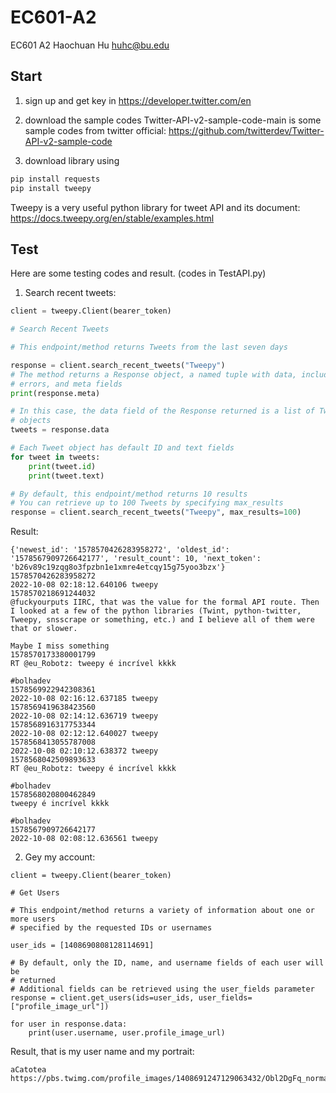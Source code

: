 # EC601-A2
EC601 A2 Haochuan Hu
huhc@bu.edu

## Start
1. sign up and get key in https://developer.twitter.com/en

2. download the sample codes
Twitter-API-v2-sample-code-main is some sample codes from twitter official:
https://github.com/twitterdev/Twitter-API-v2-sample-code

3. download library using 
```bash
pip install requests
pip install tweepy
```
Tweepy is a very useful python library for tweet API and its document: https://docs.tweepy.org/en/stable/examples.html


## Test
Here are some testing codes and result. (codes in TestAPI.py)

1. Search recent tweets:
```python
client = tweepy.Client(bearer_token)

# Search Recent Tweets

# This endpoint/method returns Tweets from the last seven days

response = client.search_recent_tweets("Tweepy")
# The method returns a Response object, a named tuple with data, includes,
# errors, and meta fields
print(response.meta)

# In this case, the data field of the Response returned is a list of Tweet
# objects
tweets = response.data

# Each Tweet object has default ID and text fields
for tweet in tweets:
    print(tweet.id)
    print(tweet.text)

# By default, this endpoint/method returns 10 results
# You can retrieve up to 100 Tweets by specifying max_results
response = client.search_recent_tweets("Tweepy", max_results=100)
```
Result:
```
{'newest_id': '1578570426283958272', 'oldest_id': '1578567909726642177', 'result_count': 10, 'next_token': 'b26v89c19zqg8o3fpzbn1e1xmre4etcqy15g75yoo3bzx'}
1578570426283958272
2022-10-08 02:18:12.640106 tweepy
1578570218691244032
@fuckyourputs IIRC, that was the value for the formal API route. Then I looked at a few of the python libraries (Twint, python-twitter, Tweepy, snsscrape or something, etc.) and I believe all of them were that or slower. 

Maybe I miss something
1578570173380001799
RT @eu_Robotz: tweepy é incrível kkkk

#bolhadev
1578569922942308361
2022-10-08 02:16:12.637185 tweepy
1578569419638423560
2022-10-08 02:14:12.636719 tweepy
1578568916317753344
2022-10-08 02:12:12.640027 tweepy
1578568413055787008
2022-10-08 02:10:12.638372 tweepy
1578568042509893633
RT @eu_Robotz: tweepy é incrível kkkk

#bolhadev
1578568020800462849
tweepy é incrível kkkk

#bolhadev
1578567909726642177
2022-10-08 02:08:12.636561 tweepy
```

2. Gey my account:
```
client = tweepy.Client(bearer_token)

# Get Users

# This endpoint/method returns a variety of information about one or more users
# specified by the requested IDs or usernames

user_ids = [1408690808128114691]

# By default, only the ID, name, and username fields of each user will be
# returned
# Additional fields can be retrieved using the user_fields parameter
response = client.get_users(ids=user_ids, user_fields=["profile_image_url"])

for user in response.data:
    print(user.username, user.profile_image_url)
```
Result, that is my user name and my portrait:
```
aCatotea https://pbs.twimg.com/profile_images/1408691247129063432/Obl2DgFq_normal.jpg
```
